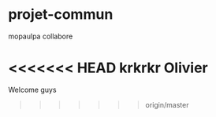 # projet-commun

mopaulpa collabore

<<<<<<< HEAD
krkrkr Olivier
=======
Welcome guys
>>>>>>> origin/master
